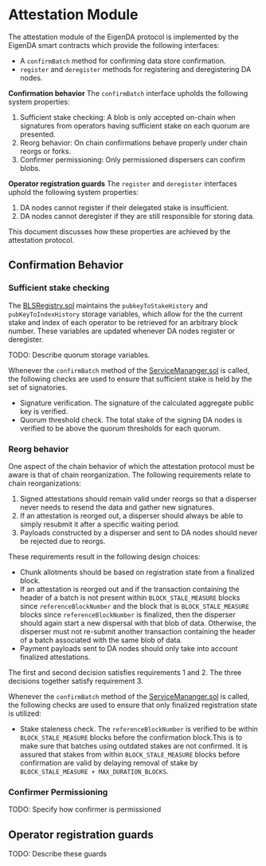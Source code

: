 # Attestation Module

The attestation module of the EigenDA protocol is implemented by the EigenDA smart contracts which provide the following interfaces:
- A `confirmBatch` method for confirming data store confirmation.
- `register` and `deregister` methods for registering and deregistering DA nodes.

**Confirmation behavior**
The `confirmBatch` interface upholds the following system properties:
1. Sufficient stake checking: A blob is only accepted on-chain when signatures from operators having sufficient stake on each quorum are presented.
2. Reorg behavior: On chain confirmations behave properly under chain reorgs or forks.
3. Confirmer permissioning: Only permissioned dispersers can confirm blobs.

**Operator registration guards**
The `register` and `deregister` interfaces uphold the following system properties:
1. DA nodes cannot register if their delegated stake is insufficient.
2. DA nodes cannot deregister if they are still responsible for storing data.

This document discusses how these properties are achieved by the attestation protocol.

## Confirmation Behavior

### Sufficient stake checking

The [BLSRegistry.sol](../contracts-registry.md) maintains the `pubkeyToStakeHistory` and `pubKeyToIndexHistory` storage variables, which allow for the the current stake and index of each operator to be retrieved for an arbitrary block number. These variables are updated whenever DA nodes register or deregister.

TODO: Describe quorum storage variables.

Whenever the `confirmBatch` method of the [ServiceMananger.sol](../contracts-service-manager.md) is called, the following checks are used to ensure that sufficient stake is held by the set of signatories.
- Signature verification. The signature of the calculated aggregate public key is verified.
- Quorum threshold check. The total stake of the signing DA nodes is verified to be above the quorum thresholds for each quorum.

### Reorg behavior

One aspect of the chain behavior of which the attestation protocol must be aware is that of chain reorganization. The following requirements relate to chain reorganizations:
1. Signed attestations should remain valid under reorgs so that a disperser never needs to resend the data and gather new signatures.
2. If an attestation is reorged out, a disperser should always be able to simply resubmit it after a specific waiting period.
3. Payloads constructed by a disperser and sent to DA nodes should never be rejected due to reorgs.

These requirements result in the following design choices:
- Chunk allotments should be based on registration state from a finalized block.
- If an attestation is reorged out and if the transaction containing the header of a batch is not present within `BLOCK_STALE_MEASURE` blocks since `referenceBlockNumber` and the block that is `BLOCK_STALE_MEASURE` blocks since `referenceBlockNumber`  is finalized, then the disperser should again start a new dispersal with that blob of data. Otherwise, the disperser must not re-submit another transaction containing the header of a batch associated with the same blob of data.
- Payment payloads sent to DA nodes should only take into account finalized attestations.

The first and second decision satisfies requirements 1 and 2. The three decisions together satisfy requirement 3.

Whenever the `confirmBatch` method of the [ServiceMananger.sol](../contracts-service-manager.md) is called, the following checks are used to ensure that only finalized registration state is utilized:
- Stake staleness check. The `referenceBlockNumber` is verified to be within `BLOCK_STALE_MEASURE` blocks before the confirmation block.This is to make sure that batches using outdated stakes are not confirmed. It is assured that stakes from within `BLOCK_STALE_MEASURE` blocks before confirmation are valid by delaying removal of stake by `BLOCK_STALE_MEASURE + MAX_DURATION_BLOCKS`.

### Confirmer Permissioning

TODO: Specify how confirmer is permissioned


## Operator registration guards

TODO: Describe these guards
